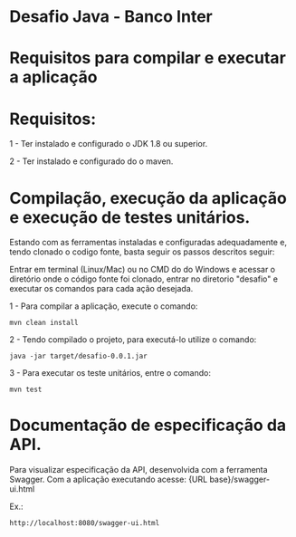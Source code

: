 # Desafio Java - Banco Inter

# Requisitos para compilar e executar a aplicação

# Requisitos:
  
  1 - Ter instalado e configurado o JDK 1.8 ou superior.
  
  2 - Ter instalado e configurado do o maven.
  
#  Compilação, execução da aplicação e execução de testes unitários.
   Estando com as ferramentas instaladas e configuradas adequadamente e, tendo clonado o codigo fonte, basta seguir os passos descritos seguir:

   Entrar em terminal (Linux/Mac) ou no CMD do do Windows e acessar o diretório onde o código fonte foi clonado, entrar no diretorio "desafio" e executar os comandos para cada ação desejada.
  
    
  1 - Para compilar a aplicação, execute o comando:
    
    mvn clean install
    
  2 - Tendo compilado o projeto, para executá-lo utilize o comando:
  
    java -jar target/desafio-0.0.1.jar  
  
  3 - Para executar os teste unitários, entre o comando:

    mvn test
  
    
  
  

# Documentação de especificação da API.
  Para visualizar especificação da API, desenvolvida com a ferramenta Swagger. 
  Com a aplicação executando acesse: {URL base}/swagger-ui.html  
  
  Ex.:
   
    http://localhost:8080/swagger-ui.html

